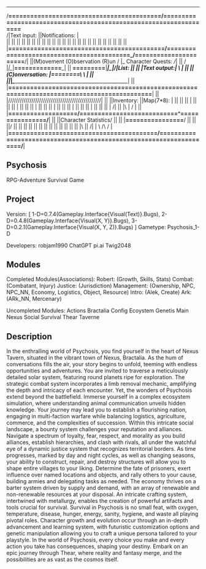    ________________________________________________________________________________________________________________
 /__==========================================/\==================================================================__\
/|Text input:                                 ||Notifications:                                                      |\
||                                            ||                                                                    ||
||                                            ||                                                                    ||
||                                            ||                                                                    ||
||                                            ||                                                                    ||
||                                            ||                                                                    ||
||                                            ||                                                                    ||
||                                            ||                                                                    ||
||                                            ||                                                                    ||
|__===========================================\/==========================================_/======================__/|
||(M)ovement        (O)bservation      (R)un  /                                           |\_  Character Quests:  _/_|
||                                           /                                            |_\|\__|__=============__\_|
||                             __=========__|_____________________________________________|__\_|/|List:             ||
||                             |Text output:|                                                 \ \|                  ||
||(C)onversation:              |__========__\                                                  \ |                  ||
||_____________________________|_____________\__________________________________________________\|                  ||
|__============================================================================================__|                  ||
|/\/\/\/\/\/\/\/\/\/\/\/\/\/\/\/\/\/\/\/\/\/\/\/\/\/\/\/\/\/\/\/\/\/\/\/\/\/\/\/\/\/\/\/\/\/\/\/\|                  ||
||Inventory:                                  ||Map(7*8):                                        |                  || 
||                                            ||                                                 |                  || 
||                                            ||                                                 |                  || 
||                                            ||                                                 |                  || 
||                                            ||                                                 |                  || 
||                                            ||                                                 |                  || 
||                                            ||                                                 |                  || 
||                                            ||                                                 |                  /| 
||                                            |\                                                 |                 / | 
||                                            |__\===================/===========================^================/__|
||                                            ||Character Statistics/                                               ||
||                                            |__================__/                                                ||
||                                            ||/                                                                   ||
||                                            ||                                                                    ||
||                                            ||                                                                    ||
||                                            ||                                                                    ||
||                                            ||                                                                    ||
|\                                            ||                                                                    /|
| \                                           /\                                                                   / |
|__\=========================================/==\=================================================================/__|

## Psychosis

RPG-Adventure Survival Game


## Project

Version:
[
1-D=0.7.4(Gameplay.Interface{Visual(Text)}.Bugs),
2-D=0.4.8(Gameplay.Interface{Visual(X, Y)}.Bugs),
3-D=0.2.1(Gameplay.Interface{Visual(X, Y, Z)}.Bugs)
]
Gametype: 
	Psychosis_1-D

Developers:
	robjam1990
	ChatGPT
	pi.ai
	Twig2048

## Modules

Completed Modules(Associations):
	Robert: (Growth, Skills, Stats)
	Combat: (Combatant, Injury)
	Justice: (Jurisdiction)
	Management: (Ownership, NPC, NPC_NN, Economy, Logistics, Object, Resource)
	Intro: (Alek, Create)
	Ark: (ARk_NN, Mercenary)

Uncompleted Modules:
	Actions
	Bractalia
	Config
	Ecoystem
	Genetis
	Main
	Nexus
	Social
	Survival
	Thear
	Taverne

 ## Description

In the enthralling world of Psychosis, you find yourself in the heart of Nexus Tavern, situated in the vibrant town of Nexus, Bractalia. As the hum of conversations fills the air, your story begins to unfold, teeming with endless opportunities and adventures.
You are invited to traverse a meticulously detailed solar system, featuring round planets ripe for exploration. The strategic combat system incorporates a limb removal mechanic, amplifying the depth and intricacy of each encounter.
Yet, the wonders of Psychosis extend beyond the battlefield. Immerse yourself in a complex ecosystem simulation, where understanding animal communication unveils hidden knowledge. Your journey may lead you to establish a flourishing nation, engaging in multi-faction warfare while balancing logistics, agriculture, commerce, and the complexities of succession.
Within this intricate social landscape, a bounty system challenges your reputation and alliances. Navigate a spectrum of loyalty, fear, respect, and morality as you build alliances, establish hierarchies, and clash with rivals, all under the watchful eye of a dynamic justice system that recognizes territorial borders.
As time progresses, marked by day and night cycles, as well as changing seasons, your ability to construct, repair, and destroy structures will allow you to shape entire villages to your liking. Determine the fate of prisoners, exert influence over named locations and objects, and rally others to your cause, building armies and delegating tasks as needed.
The economy thrives on a barter system driven by supply and demand, with an array of renewable and non-renewable resources at your disposal. An intricate crafting system, intertwined with metallurgy, enables the creation of powerful artifacts and tools crucial for survival.
Survival in Psychosis is no small feat, with oxygen, temperature, disease, hunger, energy, sanity, hygiene, and waste all playing pivotal roles. Character growth and evolution occur through an in-depth advancement and learning system, with futuristic customization options and genetic manipulation allowing you to craft a unique persona tailored to your playstyle.
In the world of Psychosis, every choice you make and every action you take has consequences, shaping your destiny. Embark on an epic journey through Thear, where reality and fantasy merge, and the possibilities are as vast as the cosmos itself.




